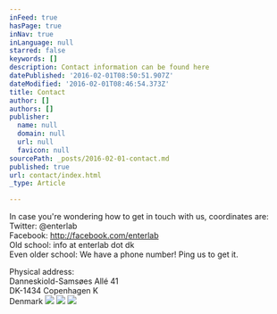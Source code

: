 ```yaml
---
inFeed: true
hasPage: true
inNav: true
inLanguage: null
starred: false
keywords: []
description: Contact information can be found here
datePublished: '2016-02-01T08:50:51.907Z'
dateModified: '2016-02-01T08:46:54.373Z'
title: Contact
author: []
authors: []
publisher:
  name: null
  domain: null
  url: null
  favicon: null
sourcePath: _posts/2016-02-01-contact.md
published: true
url: contact/index.html
_type: Article

---
```

In case you're wondering how to get in touch with us, coordinates are:  
Twitter: @enterlab  
Facebook: http://facebook.com/enterlab  
Old school: info at enterlab dot dk  
Even older school: We have a phone number! Ping us to get it.

Physical address:  
Danneskiold-Samsøes Allé 41  
DK-1434 Copenhagen K  
Denmark
![](https://the-grid-user-content.s3-us-west-2.amazonaws.com/d6493e27-1beb-41d8-a538-bfa8858bc8b6.jpg)
![](https://the-grid-user-content.s3-us-west-2.amazonaws.com/99ab8ace-4734-4b50-9012-ba45320b5f7b.jpg)
![](https://the-grid-user-content.s3-us-west-2.amazonaws.com/f9a0b276-9937-4611-85be-d8bb559d1438.png)